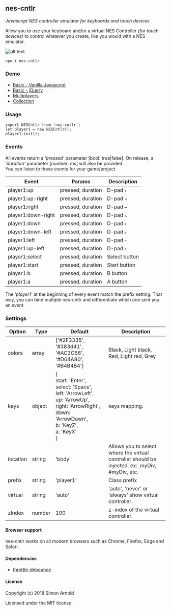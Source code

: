 nes-cntlr
-------
_Javascript NES controller emulator for keyboards and touch devices_

Allow you to use your keyboard and/or a virtual NES Controller _(for touch devices)_ to control whatever you create, like you would with a NES emulator.

![alt text](https://i.imgur.com/WhsJLAk.png "NES Controller")

`npm i nes-cntlr`

### Demo
- [Basic - Vanilla Javascript](https://codepen.io/sarnold/pen/BGzrrV)
- [Basic - jQuery](https://codepen.io/sarnold/pen/RqRMvx)
- [Multiplayers](https://codepen.io/sarnold/pen/MzeVdW?)
- [Collection](https://codepen.io/collection/nvmVVg/)

### Usage

```
import NESCntlr from 'nes-cntlr';
let player1 = new NESCntlr();
player1.init();
```

### Events

All events return a _'pressed'_ parameter [bool: true|false]. On release, a _'duration'_ parameter [number: ms] will also be provided. <br>You can listen to those events for your game/project.

Event | Params | Description
----- | ------ | -----------
player1:up | pressed, duration | D-pad <kbd>↑</kbd>
player1:up-right | pressed, duration | D-pad <kbd>↗</kbd>
player1:right | pressed, duration | D-pad <kbd>→</kbd>
player1:down-right | pressed, duration | D-pad <kbd>↘</kbd>
player1:down | pressed, duration | D-pad <kbd>↓</kbd>
player1:down-left | pressed, duration | D-pad <kbd>↙</kbd>
player1:left | pressed, duration | D-pad <kbd>←</kbd>
player1:up-left | pressed, duration | D-pad <kbd>↖</kbd>
player1:select | pressed, duration | Select button
player1:start | pressed, duration | Start button
player1:b | pressed, duration | B button
player1:a | pressed, duration | A button

The _'player1'_ at the beginning of every event match the prefix setting. That way, you can bind multiple nes-cntlr and differentiate which one sent you an event. 

### Settings

Option | Type | Default | Description
------ | ---- | ------- | -----------
colors | array | ['#2F3335', '#383d41', '#AC3C66', '#D64A80', '#B4B4B4'] | Black, Light black, Red, Light red, Grey
keys | object | {<br />start: 'Enter',<br /> select: 'Space', <br />left: 'ArrowLeft', <br />up: 'ArrowUp', right: 'ArrowRight', <br />down: 'ArrowDown', <br />b: 'KeyZ', <br />a: 'KeyX'<br />} | keys mapping.
location | string | 'body' | Allows you to select where the virtual controller should be injected. ex: .myDiv, #myDiv, etc.
prefix | string | 'player1' | Class prefix
virtual | string | 'auto' | 'auto', 'never' or 'always' show virtual controller.
zIndex | number | 100 | z-index of the virtual controller.


#### Browser support

nes-cntlr works on all modern browsers such as Chrome, Firefox, Edge and Safari.

#### Dependencies

 - [throttle-debounce](https://www.npmjs.com/package/throttle-debounce)

#### License

Copyright (c) 2018 Simon Arnold

Licensed under the MIT license.
